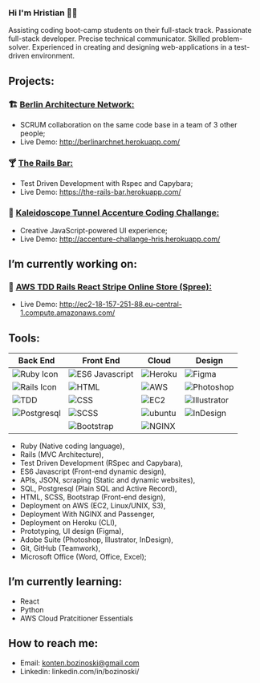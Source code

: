 ### Hi I'm Hristian 🤵🏻

Assisting coding boot-camp students on their full-stack track. Passionate full-stack developer. Precise technical communicator. Skilled problem-solver. Experienced in creating and designing web-applications in a test-driven environment.

##  Projects:

### 🏗️ [Berlin Architecture Network:](https://github.com/MariaBraganca/ban-berlinarchnet)
- SCRUM collaboration on the same code base in a team of 3 other people;
- Live Demo: http://berlinarchnet.herokuapp.com/

### 🍸 [The Rails Bar:](https://github.com/bozinoski777/the-rails-bar)
- Test Driven Development with Rspec and Capybara;
- Live Demo: https://the-rails-bar.herokuapp.com/

### 🎨 [Kaleidoscope Tunnel Accenture Coding Challange:](https://github.com/bozinoski777/accenture_challange)
- Creative JavaScript-powered UI experience;
- Live Demo: http://accenture-challange-hris.herokuapp.com/

##  I’m currently working on:

### 🧺 [AWS TDD Rails React Stripe Online Store (Spree):](https://github.com/bozinoski777/rails_online_store)
- Live Demo: http://ec2-18-157-251-88.eu-central-1.compute.amazonaws.com/

##  Tools:
Back End|Front End|Cloud|Design
------------ | ------------- | ------------- | -------------
![Ruby Icon](https://res.cloudinary.com/dj9iphc8u/image/upload/v1605090790/Icons/ruby_qdiu3d.png) | ![ES6 Javascript](https://res.cloudinary.com/dj9iphc8u/image/upload/v1605090789/Icons/javascript_kwwhup.png) | ![Heroku](https://res.cloudinary.com/dj9iphc8u/image/upload/v1605090789/Icons/heroku_clnawy.png) | ![Figma](https://res.cloudinary.com/dj9iphc8u/image/upload/v1605090789/Icons/figma_ot6qlf.png) 
![Rails Icon](https://res.cloudinary.com/dj9iphc8u/image/upload/v1605090790/Icons/rails_unbpxe.png)| ![HTML](https://res.cloudinary.com/dj9iphc8u/image/upload/v1605090789/Icons/html-5_rtmifw.png) | ![AWS](https://res.cloudinary.com/dj9iphc8u/image/upload/v1605090788/Icons/aws_jxmpgi.png) | ![Photoshop](https://res.cloudinary.com/dj9iphc8u/image/upload/v1605090789/Icons/photoshop_zpz26o.png) 
![TDD](https://res.cloudinary.com/dj9iphc8u/image/upload/v1605091710/Icons/tdd_vabai7.png) | ![CSS](https://res.cloudinary.com/dj9iphc8u/image/upload/v1605090789/Icons/css_jdinvj.png) | ![EC2](https://res.cloudinary.com/dj9iphc8u/image/upload/v1605092345/Icons/EC2_gywugc.png) | ![Illustrator](https://res.cloudinary.com/dj9iphc8u/image/upload/v1605090788/Icons/adobe-illustrator_nrjxtg.png) 
| ![Postgresql](https://res.cloudinary.com/dj9iphc8u/image/upload/v1605090789/Icons/postgresql_jhtiqk.png) | ![SCSS](https://res.cloudinary.com/dj9iphc8u/image/upload/v1605090790/Icons/sass_fipyms.png) | ![ubuntu](https://res.cloudinary.com/dj9iphc8u/image/upload/v1605092346/Icons/ubuntu_zo5u65.png) | ![InDesign](https://res.cloudinary.com/dj9iphc8u/image/upload/v1605090789/Icons/indesign_amwrat.png) 
| | ![Bootstrap](https://res.cloudinary.com/dj9iphc8u/image/upload/v1605090789/Icons/bootstrap_cjocnn.png) | ![NGINX](https://res.cloudinary.com/dj9iphc8u/image/upload/v1605090789/Icons/nginx_shrqpo.png) 

- Ruby (Native coding language),
- Rails (MVC Architecture),
- Test Driven Development (RSpec and Capybara),
- ES6 Javascript (Front-end dynamic design),
- APIs, JSON, scraping (Static and dynamic websites),
- SQL, Postgresql (Plain SQL and Active Record),
- HTML, SCSS, Bootstrap (Front-end design),
- Deployment on AWS (EC2, Linux/UNIX, S3),
- Deployment With NGINX and Passenger,
- Deployment on Heroku (CLI),
- Prototyping, UI design (Figma),
- Adobe Suite (Photoshop, Illustrator, InDesign),
- Git, GitHub (Teamwork),
- Microsoft Office (Word, Office, Excel);

##  I’m currently learning:
- React
- Python
- AWS Cloud Pratcitioner Essentials

##  How to reach me:
- Email: konten.bozinoski@gmail.com
- Linkedin: linkedin.com/in/bozinoski/
 
<!--
**bozinoski777/bozinoski777** is a ✨ _special_ ✨ repository because its `README.md` (this file) appears on your GitHub profile.

Here are some ideas to get you started:

- 🔭 I’m currently working on ...
- 🌱 I’m currently learning ...
- 👯 I’m looking to collaborate on ...
- 🤔 I’m looking for help with ...
- 💬 Ask me about ...
- 📫 How to reach me: ...
- 😄 Pronouns: ...
- ⚡ Fun fact: ...
-->
